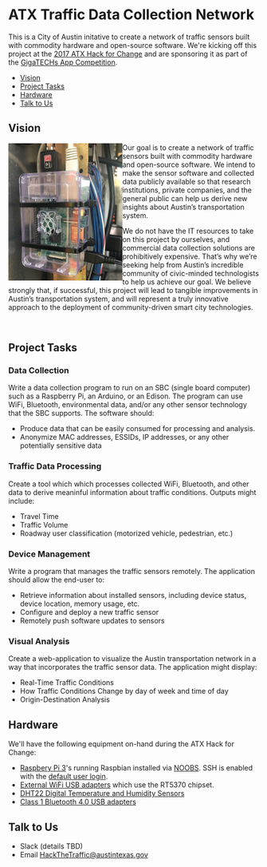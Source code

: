 # ATX Traffic Data Collection Network

This is a City of Austin initative to create a network of traffic sensors built with commodity hardware and open-source software. We're kicking off this project at the [2017 ATX Hack for Change](http://atxhackforchange.org/) and are sponsoring it as part of the [GigaTECHs App Competition](https://herox.com/GigaTECHSATX/guidelines).

 * [Vision](#vision)
 * [Project Tasks](#project-tasks)
 * [Hardware](#hardware)
 * [Talk to Us](#talk-to-us)

## Vision

<img src="/media/cabinet_pi_sm.jpg" align="left" alt="A Raspberry Pi in a traffic signal cabinet." height="275px"> 

Our goal is to create a network of traffic sensors built with commodity hardware and open-source software. We intend to make the sensor software and collected data publicly available so that research institutions, private companies, and the general public can help us derive new insights about Austin’s transportation system. 

We do not have the IT resources to take on this project by ourselves, and commercial data collection solutions are prohibitively expensive. That’s why we’re seeking help from Austin’s incredible community of civic-minded technologists to help us achieve our goal. We believe strongly that, if successful, this project will lead to tangible improvements in Austin’s transportation system, and will represent a truly innovative approach to the deployment of community-driven smart city technologies.

<br>

## Project Tasks

### Data Collection 

Write a data collection program to run on an SBC (single board computer) such as a Raspberry Pi, an Arduino, or an Edison. The program can use WiFi, Bluetooth, environmental data, and/or any other sensor technology that the SBC supports. The software should:
 * Produce data that can be easily consumed for processing and analysis.
 * Anonymize MAC addresses, ESSIDs, IP addresses, or any other potentially sensitive data

### Traffic Data Processing

Create a tool which which processes collected WiFi, Bluetooth, and other data to derive meaninful information about traffic conditions. Outputs might include:
  * Travel Time
  * Traffic Volume
  * Roadway user classification (motorized vehicle, pedestrian, etc.)

### Device Management

Write a program that manages the traffic sensors remotely. The application should allow the end-user to:
 * Retrieve information about installed sensors, including device status, device location, memory usage, etc.
 * Configure and deploy a new traffic sensor
 * Remotely push software updates to sensors

### Visual Analysis
 Create a web-application to visualize the Austin transportation network in a way that incorporates the traffic sensor data. The application might display:
 * Real-Time Traffic Conditions
 * How Traffic Conditions Change by day of week and time of day
 * Origin-Destination Analysis


## Hardware

We'll have the following equipment on-hand during the ATX Hack for Change:
 * [Raspbery Pi 3](https://www.raspberrypi.org/products/raspberry-pi-3-model-b/)'s running Raspbian installed via [NOOBS](https://www.raspberrypi.org/downloads/noobs/). SSH is enabled with the [default user login](https://www.raspberrypi.org/documentation/linux/usage/users.md).
 * [External WiFi USB adapters](https://www.amazon.com/gp/product/B00H95C0A2/ref=oh_aui_detailpage_o01_s00?ie=UTF8&psc=1) which use the RT5370 chipset.
 * [DHT22 Digital Temperature and Humidity Sensors](https://www.amazon.com/gp/product/B01K1Q6DEO/ref=oh_aui_detailpage_o03_s01?ie=UTF8&psc=1)
 * [Class 1 Bluetooth 4.0 USB adapters](https://www.amazon.com/gp/product/B012EVAME6/ref=oh_aui_detailpage_o04_s01?ie=UTF8&psc=1)


## Talk to Us
 * Slack (details TBD)
 * Email <a href="mailto:HackTheTraffic@austintexas.gov" target="_top">HackTheTraffic@austintexas.gov</a>
 
